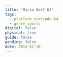 ```yaml
---
title: 'Mario Golf 64'
tags:
  - platform_nintendo-64
  - genre_sports
digital: false
physical: true
guide: false
pending: false
date: 2014-02-10
---
```

